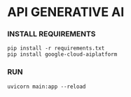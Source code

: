 # API GENERATIVE AI

### INSTALL REQUIREMENTS

```
pip install -r requirements.txt
pip install google-cloud-aiplatform
```

### RUN

```
uvicorn main:app --reload
```

